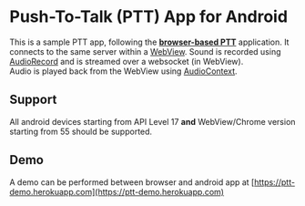 # Push-To-Talk (PTT) App for Android

This is a sample PTT app, following the [**browser-based PTT**](https://github.com/merve40/ptt) application.
It connects to the same server within a [WebView](https://developer.android.com/reference/android/webkit/WebView).
Sound is recorded using [AudioRecord](https://developer.android.com/reference/android/media/AudioRecord.html?hl=en) and is streamed over a websocket (in WebView).      
Audio is played back from the WebView using [AudioContext](https://developer.mozilla.org/en-US/docs/Web/API/AudioContext).


## Support
All android devices starting from API Level 17 **and** WebView/Chrome version starting from 55 should be supported.


## Demo 
A demo can be performed between browser and android app at [https://ptt-demo.herokuapp.com](https://ptt-demo.herokuapp.com)
